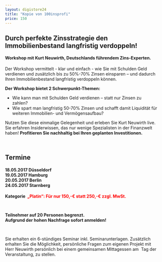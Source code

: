 ```yaml
---
layout: digistore24
title: "Kopie von 100insprofi"
price: 150
---
```

<h2>Durch perfekte Zinsstrategie den <br>Immobilienbestand langfristig verdoppeln!</h2>
<h4>Workshop mit Kurt Neuwirth, Deutschlands fu&#x308;hrendem Zins-Experten.</h4>
<p>Der Workshop vermittelt - klar und einfach - wie Sie mit Schulden Geld verdienen und zus&#xE4;tzlich bis zu 50%-70% Zinsen einsparen &#x2013; und dadurch Ihren Immobilienbestand langfristig verdoppeln ko&#x308;nnen.</p>
<p><strong>Der Workshop bietet 2 Schwerpunkt-Themen:</strong></p>
<ul><li>Wie kann man mit Schulden Geld verdienen &#x2013; statt nur Zinsen zu zahlen?</li>
<li>Wie spart man langfristig 50-70% Zinsen und schafft damit Liquidita&#x308;t fu&#x308;r weiteren Immobilien- und Vermo&#x308;gensaufbau?</li>
</ul><p>Nutzen Sie diese einmalige Gelegenheit und erleben Sie Kurt Neuwirth live. Sie erfahren Insiderwissen, das nur wenige Spezialisten in der Finanzwelt haben! <strong>Profitieren Sie nachhaltig bei Ihren geplanten Investitionen.</strong></p>
<p>&#xA0;</p>
<h2>Termine</h2>
<h4>18.05.2017 D&#xFC;sseldorf<br>19.05.2017 Hamburg<br>20.05.2017 Berlin<br>24.05.2017 Starnberg</h4>
<p><strong>Kategorie &#xA0;<span style="color:#ff0000;">&#x201E;Platin&#x201C;: F&#xFC;r nur 150,-&#x20AC; statt 250,-&#x20AC; zzgl. MwSt.</span></strong></p>
<p>&#xA0;</p>
<p><strong>Teilnehmer auf 20 Personen begrenzt.<br>Aufgrund der hohen Nachfrage sofort anmelden!</strong></p>
<p>&#xA0;</p>
<p>Sie erhalten ein 6-st&#xFC;ndiges Seminar inkl. Seminarunterlagen. Zus&#xE4;tzlich erhalten Sie die&#xA0;M&#xF6;glichkeit, pers&#xF6;nliche Fragen zum eigenen Projekt mit Herr Neuwirth pers&#xF6;nlich bei einem gemeinsamen Mittagessen am&#xA0; Tag der Veranstaltung, zu stellen.</p>
<p><strong>&#xA0;</strong></p>